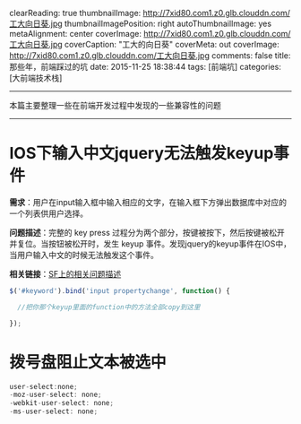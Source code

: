 clearReading: true
thumbnailImage: http://7xid80.com1.z0.glb.clouddn.com/工大向日葵.jpg
thumbnailImagePosition: right
autoThumbnailImage: yes
metaAlignment: center
coverImage: http://7xid80.com1.z0.glb.clouddn.com/工大向日葵.jpg
coverCaption: "工大的向日葵"
coverMeta: out
coverImage: http://7xid80.com1.z0.glb.clouddn.com/工大向日葵.jpg
comments: false
title: 那些年，前端踩过的坑
date: 2015-11-25 18:38:44
tags: [前端坑]
categories: [大前端技术栈]

---
本篇主要整理一些在前端开发过程中发现的一些兼容性的问题
<!-- more -->
***


# IOS下输入中文jquery无法触发keyup事件
**需求**：用户在input输入框中输入相应的文字，在输入框下方弹出数据库中对应的一个列表供用户选择。

**问题描述**：完整的 key press 过程分为两个部分，按键被按下，然后按键被松开并复位。当按钮被松开时，发生 keyup 事件。发现jquery的keyup事件在IOS中，当用户输入中文的时候无法触发这个事件。

**相关链接**：[SF上的相关问题描述](http://segmentfault.com/q/1010000002608898)
``` javascript
$('#keyword').bind('input propertychange', function() {  

  //把你那个keyup里面的function中的方法全部copy到这里

});
```

# 拨号盘阻止文本被选中

``` javascript
user-select:none;
-moz-user-select: none;
-webkit-user-select: none;
-ms-user-select: none;
```
